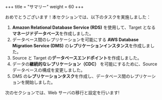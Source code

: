 +++
title = "サマリー"
weight = 60
+++

おめでとうございます！本セクションでは、以下のタスクを実施しました：

1. **Amazon Relational Database Service (RDS)** を使用して、Target となる**マネージドデータベース**を作成しました。
2. データベース間のレプリケーションを可能にする **AWS Database Migration Service (DMS)** の**レプリケーションインスタンス**を作成しました。
3. Source と Target の**データベースエンドポイント**を作成しました。
4. データの**継続的なレプリケーション（CDC）** を可能にするために、Source データベースの構成を変更しました。
5. DMS の**レプリケーションタスク**を作成し、データベース間のレプリケーションを開始しました。

次のセクションでは、Web サーバの移行と設定を行います!

